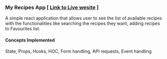 ### My Recipes App [ [Link to Live wesite](https://dileep8417.github.io/my_recipes/) ]

A simple react application that allows user to see the list of available recipes with the functionalities like searching the recipes they want, adding recipes to Favourites list.
#### Concepts Implemented
State, Props, Hooks, HOC, Form handling, API requests, Event handling
